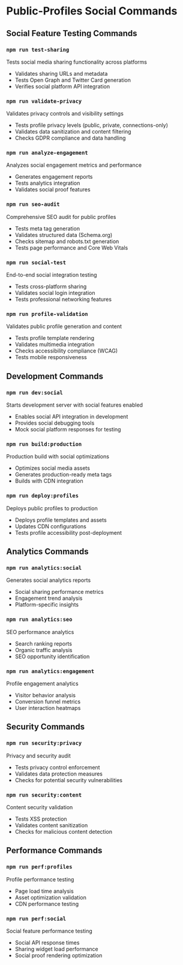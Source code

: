 # Public-Profiles Social Commands

## Social Feature Testing Commands

### `npm run test-sharing`
Tests social media sharing functionality across platforms
- Validates sharing URLs and metadata
- Tests Open Graph and Twitter Card generation
- Verifies social platform API integration

### `npm run validate-privacy`
Validates privacy controls and visibility settings
- Tests profile privacy levels (public, private, connections-only)
- Validates data sanitization and content filtering
- Checks GDPR compliance and data handling

### `npm run analyze-engagement`
Analyzes social engagement metrics and performance
- Generates engagement reports
- Tests analytics integration
- Validates social proof features

### `npm run seo-audit`
Comprehensive SEO audit for public profiles
- Tests meta tag generation
- Validates structured data (Schema.org)
- Checks sitemap and robots.txt generation
- Tests page performance and Core Web Vitals

### `npm run social-test`
End-to-end social integration testing
- Tests cross-platform sharing
- Validates social login integration
- Tests professional networking features

### `npm run profile-validation`
Validates public profile generation and content
- Tests profile template rendering
- Validates multimedia integration
- Checks accessibility compliance (WCAG)
- Tests mobile responsiveness

## Development Commands

### `npm run dev:social`
Starts development server with social features enabled
- Enables social API integration in development
- Provides social debugging tools
- Mock social platform responses for testing

### `npm run build:production`
Production build with social optimizations
- Optimizes social media assets
- Generates production-ready meta tags
- Builds with CDN integration

### `npm run deploy:profiles`
Deploys public profiles to production
- Deploys profile templates and assets
- Updates CDN configurations
- Tests profile accessibility post-deployment

## Analytics Commands

### `npm run analytics:social`
Generates social analytics reports
- Social sharing performance metrics
- Engagement trend analysis
- Platform-specific insights

### `npm run analytics:seo`
SEO performance analytics
- Search ranking reports
- Organic traffic analysis  
- SEO opportunity identification

### `npm run analytics:engagement`
Profile engagement analytics
- Visitor behavior analysis
- Conversion funnel metrics
- User interaction heatmaps

## Security Commands

### `npm run security:privacy`
Privacy and security audit
- Tests privacy control enforcement
- Validates data protection measures
- Checks for potential security vulnerabilities

### `npm run security:content`
Content security validation
- Tests XSS protection
- Validates content sanitization
- Checks for malicious content detection

## Performance Commands

### `npm run perf:profiles`
Profile performance testing
- Page load time analysis
- Asset optimization validation
- CDN performance testing

### `npm run perf:social`
Social feature performance testing
- Social API response times
- Sharing widget load performance
- Social proof rendering optimization